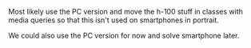 Most likely use the PC version and move
the h-100 stuff in classes with media queries
so that this isn't used on smartphones in portrait.

We could also use the PC version for now and solve
smartphone later.
